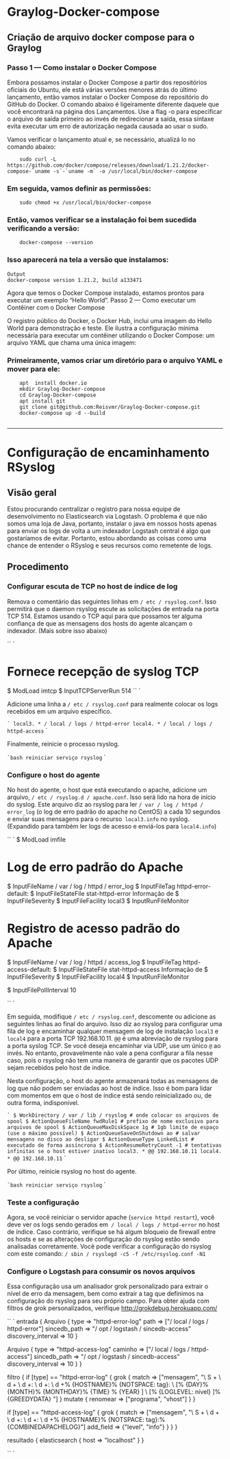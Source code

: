 # Graylog-Docker-compose
Criação de arquivo docker compose para o Graylog
-----

### Passo 1 — Como instalar o Docker Compose

Embora possamos instalar o Docker Compose a partir dos repositórios oficiais do Ubuntu, ele está várias versões menores atrás do último lançamento, então vamos instalar o Docker Compose do repositório do GitHub do Docker. O comando abaixo é ligeiramente diferente daquele que você encontrará na página dos Lançamentos. Use a flag -o para especificar o arquivo de saída primeiro ao invés de redirecionar a saída, essa sintaxe evita executar um erro de autorização negada causada ao usar o sudo.

Vamos verificar o lançamento atual e, se necessário, atualizá lo no comando abaixo:
```
    sudo curl -L https://github.com/docker/compose/releases/download/1.21.2/docker-compose-`uname -s`-`uname -m` -o /usr/local/bin/docker-compose
```
### Em seguida, vamos definir as permissões:
```
    sudo chmod +x /usr/local/bin/docker-compose
```
### Então, vamos verificar se a instalação foi bem sucedida verificando a versão:
```
    docker-compose --version
```
### Isso aparecerá na tela a versão que instalamos:

```
Output
docker-compose version 1.21.2, build a133471
```
Agora que temos o Docker Compose instalado, estamos prontos para executar um exemplo “Hello World”.
Passo 2 — Como executar um Contêiner com o Docker Compose

O registro público do Docker, o Docker Hub, inclui uma imagem do Hello World para demonstração e teste. Ele ilustra a configuração mínima necessária para executar um contêiner utilizando o Docker Compose: um arquivo YAML que chama uma única imagem:

### Primeiramente, vamos criar um diretório para o arquivo YAML e mover para ele:
```
    apt  install docker.io
    mkdir Graylog-Docker-compose
    cd Graylog-Docker-compose
    apt install git 
    git clone git@github.com:Reisvmr/Graylog-Docker-compose.git
    docker-compose up -d --build
    
```
-----------------
# Configuração de encaminhamento RSyslog

## Visão geral
Estou procurando centralizar o registro para nossa equipe de desenvolvimento no Elasticsearch via Logstash. O problema é que não somos uma loja de Java, portanto, instalar o java em nossos hosts apenas para enviar os logs de volta a um indexador Logstash central é algo que gostaríamos de evitar. Portanto, estou abordando as coisas como uma chance de entender o RSyslog e seus recursos como remetente de logs.

## Procedimento

### Configurar escuta de TCP no host de índice de log

Remova o comentário das seguintes linhas em `/ etc / rsyslog.conf`. Isso permitirá que o daemon rsyslog escute as solicitações de entrada na porta TCP 514. Estamos usando o TCP aqui para que possamos ter alguma confiança de que as mensagens dos hosts do agente alcançam o indexador. (Mais sobre isso abaixo)

`` `
# Fornece recepção de syslog TCP
$ ModLoad imtcp
$ InputTCPServerRun 514
`` `

Adicione uma linha a `/ etc / rsyslog.conf` para realmente colocar os logs recebidos em um arquivo específico.

`` `
local3. * / local / logs / httpd-error
local4. * / local / logs / httpd-access
`` `

Finalmente, reinicie o processo rsyslog.

`` `bash
reiniciar serviço rsyslog
`` `

### Configure o host do agente

No host do agente, o host que está executando o apache, adicione um arquivo, `/ etc / rsyslog.d / apache.conf`. Isso será lido na hora de início do syslog. Este arquivo diz ao rsyslog para ler `/ var / log / httpd / error_log` (o log de erro padrão do apache no CentOS) a cada 10 segundos e enviar suas mensagens para o recurso` local3.info` no syslog. (Expandido para também ler logs de acesso e enviá-los para `local4.info`)

`` `
$ ModLoad imfile

# Log de erro padrão do Apache
$ InputFileName / var / log / httpd / error_log
$ InputFileTag httpd-error-default:
$ InputFileStateFile stat-httpd-error
Informação de $ InputFileSeverity
$ InputFileFacility local3
$ InputRunFileMonitor

# Registro de acesso padrão do Apache
$ InputFileName / var / log / httpd / access_log
$ InputFileTag httpd-access-default:
$ InputFileStateFile stat-httpd-access
Informação de $ InputFileSeverity
$ InputFileFacility local4
$ InputRunFileMonitor

$ InputFilePollInterval 10

`` `

Em seguida, modifique `/ etc / rsyslog.conf`, descomente ou adicione as seguintes linhas ao final do arquivo. Isso diz ao rsyslog para configurar uma fila de log e encaminhar qualquer mensagem de log de instalação `local3` e` local4` para a porta TCP 192.168.10.11. `@@` é uma abreviação de rsyslog para a porta syslog TCP. Se você deseja encaminhar via UDP, use um único `@` ao invés. No entanto, provavelmente não vale a pena configurar a fila nesse caso, pois o rsyslog não tem uma maneira de garantir que os pacotes UDP sejam recebidos pelo host de índice.

Nesta configuração, o host do agente armazenará todas as mensagens de log que não podem ser enviadas ao host de índice. Isso é bom para lidar com momentos em que o host de índice está sendo reinicializado ou, de outra forma, indisponível.

`` `
$ WorkDirectory / var / lib / rsyslog # onde colocar os arquivos de spool
$ ActionQueueFileName fwdRule1 # prefixo de nome exclusivo para arquivos de spool
$ ActionQueueMaxDiskSpace 1g # 1gb limite de espaço (use o máximo possível)
$ ActionQueueSaveOnShutdown ao # salvar mensagens no disco ao desligar
$ ActionQueueType LinkedList # executado de forma assíncrona
$ ActionResumeRetryCount -1 # tentativas infinitas se o host estiver inativo
local3. * @@ 192.168.10.11
local4. * @@ 192.168.10.11
`` `

Por último, reinicie rsyslog no host do agente.

`` `bash
reiniciar serviço rsyslog
`` `

### Teste a configuração

Agora, se você reiniciar o servidor apache (`service httpd restart`), você deve ver os logs sendo gerados em` / local / logs / httpd-error` no host de índice. Caso contrário, verifique se há algum bloqueio de firewall entre os hosts e se as alterações de configuração do rsyslog estão sendo analisadas corretamente. Você pode verificar a configuração do rsyslog com este comando: `/ sbin / rsyslogd -c5 -f /etc/rsyslog.conf -N1`

### Configure o Logstash para consumir os novos arquivos

Essa configuração usa um analisador grok personalizado para extrair o nível de erro da mensagem, bem como extrair a tag que definimos na configuração do rsyslog para seu próprio campo. Para obter ajuda com filtros de grok personalizados, verifique http://grokdebug.herokuapp.com/

`` `
entrada {
  Arquivo {
    type => "httpd-error-log"
    path => ["/ local / logs / httpd-error"]
    sincedb_path => "/ opt / logstash / sincedb-access"
    discovery_interval => 10
  }

  Arquivo {
    type => "httpd-access-log"
    caminho => ["/ local / logs / httpd-access"]
    sincedb_path => "/ opt / logstash / sincedb-access"
    discovery_interval => 10
  }
}

filtro {
  if [type] == "httpd-error-log" {
    grok {
      match => ["mensagem", "\ S + \ d + \ d +: \ d +: \ d +% {HOSTNAME}% {NOTSPACE: tag}: \ [% {DAY}% {MONTH}% {MONTHDAY}% {TIME} % {YEAR} \] \ [% {LOGLEVEL: nível} \]% {GREEDYDATA} "]
    }
    mutate {
      renomear => ["programa", "vhost"]
    }
  }

  if [type] == "httpd-access-log" {
    grok {
      match => ["mensagem", "\ S + \ d + \ d +: \ d +: \ d +% {HOSTNAME}% {NOTSPACE: tag}:% {COMBINEDAPACHELOG}"]
      add_field => {"level", "info"}
    }
  }
}

resultado {
  elasticsearch {
    host => "localhost"
  }
}

`` `
